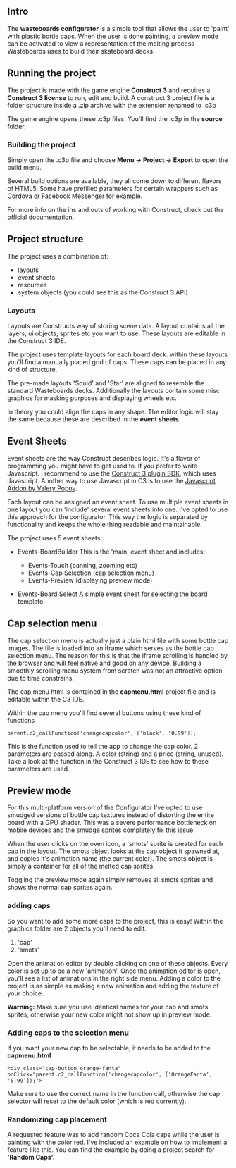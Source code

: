 ## Intro

The **wasteboards configurator** is a simple tool that allows the user to 'paint' with plastic bottle caps. When the user is done painting, a preview mode can be activated to view a representation of the melting process Wasteboards uses to build their skateboard decks.

## Running the project
The project is made with the game engine **Construct 3** and requires a **Construct 3 license** to run, edit and build.
A construct 3 project file is a folder structure inside a .zip archive with the extension renamed to .c3p

The game engine opens these .c3p files. You'll find the .c3p in the **source** folder.

### Building the project
Simply open the .c3p file and choose **Menu -> Project -> Export** to open the build menu.

Several build options are available, they all come down to different flavors of HTML5. Some have prefilled parameters for certain wrappers such as Cordova or Facebook Messenger for example.

For more info on the ins and outs of working with Construct, check out the [official documentation.](https://www.construct.net/en/make-games/manuals/construct-3)

## Project structure
The project uses a combination of:

 - layouts
 - event sheets
 - resources
 - system objects (you could see this as the Construct 3 API)

### Layouts
Layouts are Constructs way of storing scene data. A layout contains all the layers, ui objects, sprites etc you want to use. These layouts are editable in the Construct 3 IDE.

The project uses template layouts for each board deck. within these layouts you'll find a manually placed grid of caps. These caps can be placed in any kind of structure.

The pre-made layouts 'Squid' and 'Star' are aligned to resemble the standard Wasteboards decks. Additionally the layouts contain some misc graphics for masking purposes and displaying wheels etc.

In theory you could align the caps in any shape. The editor logic will stay the same because these are described in the **event sheets.**

## Event Sheets

Event sheets are the way Construct describes logic. It's a flavor of programming you might have to get used to. If you prefer to write Javascript. I recommend to use the [Construct 3 plugin SDK](https://www.construct.net/en/make-games/manuals/addon-sdk), which uses Javascript. 
Another way to use Javascript in C3 is to use the [Javascript Addon by Valery Popov](https://www.construct.net/en/make-games/addons/1/javascript).

Each layout can be assigned an event sheet. To use multiple event sheets in one layout you can 'include' several event sheets into one. I've opted to use this approach for the configurator. This way the logic is separated by functionality and keeps the whole thing readable and maintainable.

The project uses 5 event sheets:

 - Events-BoardBuilder
	 This is the 'main' event sheet and includes:
	 - Events-Touch (panning, zooming etc)
	 - Events-Cap Selection (cap selection menu)
	 - Events-Preview (displaying preview mode)

- Events-Board Select
	A simple event sheet for selecting the board template

## Cap selection menu
The cap selection menu is actually just a plain html file with some bottle cap images. The file is loaded into an iframe which serves as the bottle cap selection menu. The reason for this is that the iframe scrolling is handled by the browser and will feel native and good on any device. Building a smoothly scrolling menu system from scratch was not an attractive option due to time constrains.

The cap menu html is contained in the **capmenu.html** project file and is editable within the C3 IDE.

Within the cap menu you'll find several buttons using these kind of functions

    parent.c2_callFunction('changecapcolor', ['black', '0.99']);
This is the function used to tell the app to change the cap color. 2 parameters are passed along. A color (string) and a price (string, unused). Take a look at the function in the Construct 3 IDE to see how to these parameters are used.

## Preview mode
For this multi-platform version of the Configurator I've opted to use smudged versions of bottle cap textures instead of distorting the entire board with a GPU shader. This was a severe performance bottleneck on mobile devices and the smudge sprites completely fix this issue.

When the user clicks on the oven icon, a 'smots' sprite is created for each cap in the layout. The smots object looks at the cap object it spawned at, and copies it's animation name (the current color). The smots object is simply a container for all of the melted cap sprites.

Toggling the preview mode again simply removes all smots sprites and shows the normal cap sprites again.

### adding caps
So you want to add some more caps to the project, this is easy!
Within the graphics folder are 2 objects you'll need to edit:
 1. 'cap'
 2. 'smots'

Open the animation editor by double clicking on one of these objects. Every color is set up to be a new 'animation'. Once the animation editor is open, you'll see a list of animations in the right side menu. Adding a color to the project is as simple as making a new animation and adding the texture of your choice. 

**Warning:** Make sure you use identical names for your cap and smots sprites, otherwise your new color might not show up in preview mode.

### Adding caps to the selection menu
If you want your new cap to be selectable, it needs to be added to the **capmenu.html**

    <div class="cap-button orange-fanta" onClick="parent.c2_callFunction('changecapcolor', ['OrangeFanta', '0.99']);">

Make sure to use the correct name in the function call, otherwise the cap selector will reset to the default color (which is red currently).

### Randomizing cap placement
A requested feature was to add random Coca Cola caps while the user is painting with the color red. I've included an example on how to implement a feature like this. You can find the example by doing a project search for **'Random Caps'.**
